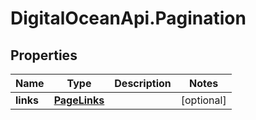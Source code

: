 # DigitalOceanApi.Pagination

## Properties
Name | Type | Description | Notes
------------ | ------------- | ------------- | -------------
**links** | [**PageLinks**](PageLinks.md) |  | [optional] 
